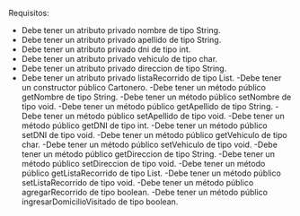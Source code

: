 Requisitos:
- Debe tener un atributo privado nombre de tipo String.
- Debe tener un atributo privado apellido de tipo String.
- Debe tener un atributo privado dni de tipo int.
- Debe tener un atributo privado vehiculo de tipo char.
- Debe tener un atributo privado direccion de tipo String.
- Debe tener un atributo privado listaRecorrido de tipo List<String>.
-Debe tener un constructor público Cartonero.
-Debe tener un método público getNombre de tipo String.
-Debe tener un método público setNombre de tipo void.
-Debe tener un método público getApellido de tipo String.
-Debe tener un método público setApellido de tipo void.
-Debe tener un método público getDNI de tipo int.
-Debe tener un método público setDNI de tipo void.
-Debe tener un método público getVehiculo de tipo char.
-Debe tener un método público setVehiculo de tipo void.
-Debe tener un método público getDireccion de tipo String.
-Debe tener un método público setDireccion de tipo void.
-Debe tener un método público getListaRecorrido de tipo List<String>.
-Debe tener un método público setListaRecorrido de tipo void.
-Debe tener un método público agregarRecorrido de tipo boolean.
-Debe tener un método público ingresarDomicilioVisitado de tipo boolean.